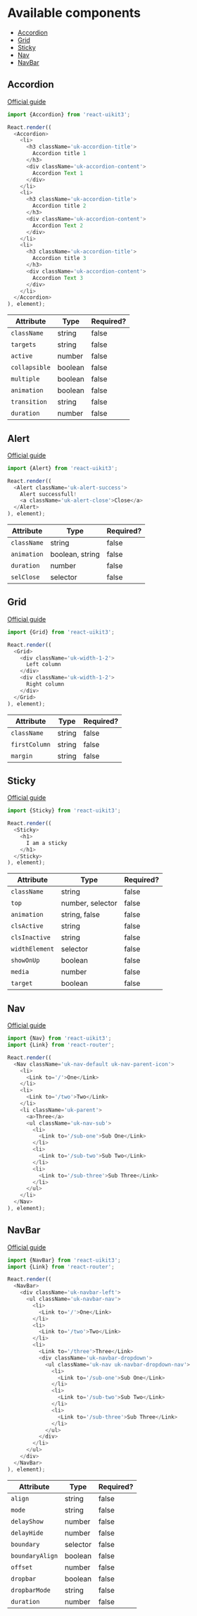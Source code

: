 # Available components

- [Accordion](#accordion)
- [Grid](#grid)
- [Sticky](#sticky)
- [Nav](#nav)
- [NavBar](#navbar)

## Accordion
[Official guide](https://getuikit.com/docs/accordion)

~~~js
import {Accordion} from 'react-uikit3';

React.render((
  <Accordion>
    <li>
      <h3 className='uk-accordion-title'>
        Accordion title 1
      </h3>
      <div className='uk-accordion-content'>
        Accordion Text 1
      </div>
    </li>
    <li>
      <h3 className='uk-accordion-title'>
        Accordion title 2
      </h3>
      <div className='uk-accordion-content'>
        Accordion Text 2
      </div>
    </li>
    <li>
      <h3 className='uk-accordion-title'>
        Accordion title 3
      </h3>
      <div className='uk-accordion-content'>
        Accordion Text 3
      </div>
    </li>
  </Accordion>
), element);
~~~

Attribute     |  Type   | Required?
--------------|---------|---------
`className`   | string  | false
`targets`     | string  | false
`active`      | number  | false
`collapsible` | boolean | false
`multiple`    | boolean | false
`animation`   | boolean | false
`transition`  | string  | false
`duration`    | number  | false

## Alert
[Official guide](https://getuikit.com/docs/alert)

~~~js
import {Alert} from 'react-uikit3';

React.render((
  <Alert className='uk-alert-success'>
    Alert successfull!
    <a className='uk-alert-close'>Close</a>
  </Alert>
), element);
~~~

Attribute             |  Type            | Required?
----------------------|------------------|---------
`className`           | string           | false
`animation`           | boolean, string  | false
`duration`            | number           | false
`selClose`            | selector         | false

## Grid
[Official guide](https://getuikit.com/docs/grid)

~~~js
import {Grid} from 'react-uikit3';

React.render((
  <Grid>
    <div className='uk-width-1-2'>
      Left column
    </div>
    <div className='uk-width-1-2'>
      Right column
    </div>
  </Grid>
), element);
~~~

Attribute     |  Type  | Required?
--------------|--------|---------
`className`   | string | false
`firstColumn` | string | false
`margin`      | string | false

## Sticky
[Official guide](https://getuikit.com/docs/sticky)

~~~js
import {Sticky} from 'react-uikit3';

React.render((
  <Sticky>
    <h1>
      I am a sticky
    </h1>
  </Sticky>
), element);
~~~

Attribute             |  Type            | Required?
----------------------|------------------|---------
`className`           | string           | false
`top`                 | number, selector | false
`animation`           | string, false    | false
`clsActive`           | string           | false
`clsInactive`         | string           | false
`widthElement`        | selector         | false
`showOnUp`            | boolean          | false
`media`               | number           | false
`target`              | boolean          | false

## Nav
[Official guide](https://getuikit.com/docs/nav)

~~~js
import {Nav} from 'react-uikit3';
import {Link} from 'react-router';

React.render((
  <Nav className='uk-nav-default uk-nav-parent-icon'>
    <li>
      <Link to='/'>One</Link>
    </li>
    <li>
      <Link to='/two'>Two</Link>
    </li>
    <li className='uk-parent'>
      <a>Three</a>
      <ul className='uk-nav-sub'>
        <li>
          <Link to='/sub-one'>Sub One</Link>
        </li>
        <li>
          <Link to='/sub-two'>Sub Two</Link>
        </li>
        <li>
          <Link to='/sub-three'>Sub Three</Link>
        </li>
      </ul>
    </li>
  </Nav>
), element);
~~~

## NavBar
[Official guide](https://getuikit.com/docs/navbar)

~~~js
import {NavBar} from 'react-uikit3';
import {Link} from 'react-router';

React.render((
  <NavBar>
    <div className='uk-navbar-left'>
      <ul className='uk-navbar-nav'>
        <li>
          <Link to='/'>One</Link>
        </li>
        <li>
          <Link to='/two'>Two</Link>
        </li>
        <li>
          <Link to='/three'>Three</Link>
          <div className='uk-navbar-dropdown'>
            <ul className='uk-nav uk-navbar-dropdown-nav'>
              <li>
                <Link to='/sub-one'>Sub One</Link>
              </li>
              <li>
                <Link to='/sub-two'>Sub Two</Link>
              </li>
              <li>
                <Link to='/sub-three'>Sub Three</Link>
              </li>
            </ul>
          </div>
        </li>
      </ul>
    </div>
  </NavBar>
), element);
~~~

Attribute       |  Type    | Required?
----------------|----------|---------
`align`         | string   | false
`mode`          | string   | false
`delayShow`     | number   | false
`delayHide`     | number   | false
`boundary`      | selector | false
`boundaryAlign` | boolean  | false
`offset`        | number   | false
`dropbar`       | boolean  | false
`dropbarMode`   | string   | false
`duration`      | number   | false
